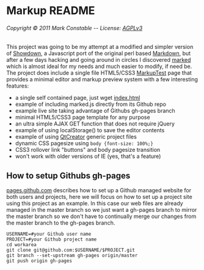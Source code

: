 Markup README
=============

###### Copyright &copy; 2011 Mark Constable -- License: [AGPLv3]

This project was going to be my attempt at a modified and simpler
version of [Showdown], a Javascript port of the original perl based
[Markdown], but after a few days hacking and going around in circles
I discovered [marked] which is almost ideal for my needs and much
easier to modify, if need be. The project does include a single file
HTML5/CSS3 [MarkupTest] page that provides a minimal editor and markup
preview system with a few interesting features:

- a single self contained page, just wget [index.html]
- example of including marked.js directly from its Github repo
- example live site taking advantage of Githubs gh-pages branch
- minimal HTML5/CSS3 page template for any purpose
- an ultra simple AJAX GET function that does not require jQuery
- example of using localStorage() to save the editor contents
- example of using [QtCreator] generic project files
- dynamic CSS pagesize using `body {font-size: 100%;}`
- CSS3 rollover link "buttons" and body pagesize transition
- won't work with older versions of IE (yes, that's a feature)

How to setup Githubs gh-pages
-----------------------------

[pages.github.com] describes how to set up a Github managed website for
both users and projects, here we will focus on how to set up a project
site using this project as an example. In this case our web files are
already managed in the master branch so we just want a gh-pages branch
to mirror the master branch so we don't have to continually merge our
changes from the master branch to the gh-pages branch.

    USERNAME=#your Github user name
    PROJECT=#your Github project name
    cd workarea
    git clone git@github.com:$USERNAME/$PROJECT.git
    git branch --set-upstream gh-pages origin/master
    git push origin gh-pages
    
 [AGPLv3]: http://www.gnu.org/licenses/agpl.html
 [Showdown]: https://github.com/coreyti/showdown
 [Markdown]: http://daringfireball.net/projects/markdown/
 [index.html]: http://markc.github.com/markup/index.html
 [pages.github.com]: http://pages.github.com/
 [marked]: https://github.com/chjj/marked
 [MarkupTest]: http://markc.github.com/markup
 [QtCreator]: http://developer.qt.nokia.com/wiki/Category:Tools::QtCreator
